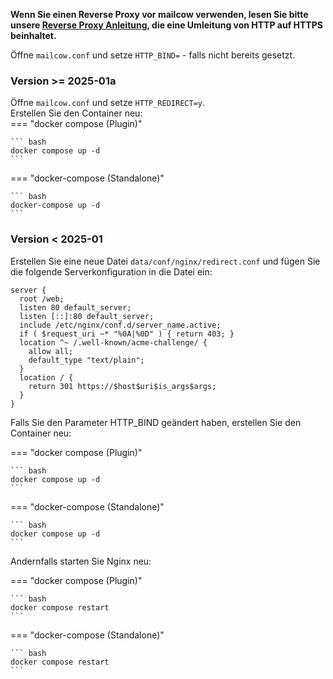 **Wenn Sie einen Reverse Proxy vor mailcow verwenden, lesen Sie bitte unsere [Reverse Proxy Anleitung](../post_installation/reverse-proxy/r_p.md), die eine Umleitung von HTTP auf HTTPS beinhaltet.**

Öffne `mailcow.conf` und setze `HTTP_BIND=` - falls nicht bereits gesetzt.

### Version >= 2025-01a
Öffne `mailcow.conf` und setze `HTTP_REDIRECT=y`.  
Erstellen Sie den Container neu:  
=== "docker compose (Plugin)"

    ``` bash
    docker compose up -d
    ```

=== "docker-compose (Standalone)"

    ``` bash
    docker-compose up -d
    ```

### Version < 2025-01
Erstellen Sie eine neue Datei `data/conf/nginx/redirect.conf` und fügen Sie die folgende Serverkonfiguration in die Datei ein:

```
server {
  root /web;
  listen 80 default_server;
  listen [::]:80 default_server;
  include /etc/nginx/conf.d/server_name.active;
  if ( $request_uri ~* "%0A|%0D" ) { return 403; }
  location ^~ /.well-known/acme-challenge/ {
    allow all;
    default_type "text/plain";
  }
  location / {
    return 301 https://$host$uri$is_args$args;
  }
}
```

Falls Sie den Parameter HTTP_BIND geändert haben, erstellen Sie den Container neu:

=== "docker compose (Plugin)"

    ``` bash
    docker compose up -d
    ```

=== "docker-compose (Standalone)"

    ``` bash
    docker compose up -d
    ```

Andernfalls starten Sie Nginx neu:

=== "docker compose (Plugin)"

    ``` bash
    docker compose restart
    ```

=== "docker-compose (Standalone)"

    ``` bash
    docker compose restart
    ```
